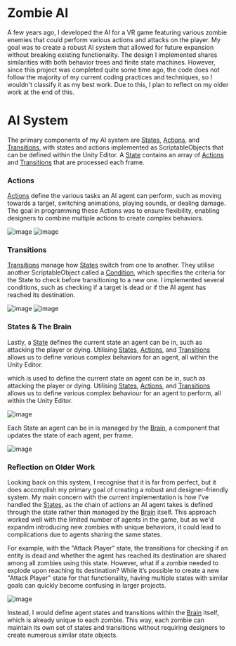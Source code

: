 # Zombie AI
A few years ago, I developed the AI for a VR game featuring various zombie enemies that could perform various actions and attacks on the player. My goal was to create a robust AI system that allowed for future expansion without breaking existing functionality. The design I implemented shares similarities with both behavior trees and finite state machines. However, since this project was completed quite some time ago, the code does not follow the majority of my current coding practices and techniques, so I wouldn't classify it as my best work. Due to this, I plan to reflect on my older work at the end of this.

# AI System
The primary components of my AI system are [States](State.cs), [Actions](Action.cs), and [Transitions](Transition.cs), with states and actions implemented as ScriptableObjects that can be defined within the Unity Editor. A [State](State.cs) contains an array of [Actions](Action.cs) and [Transitions](Transition.cs) that are processed each frame.

### Actions
[Actions](Action.cs) define the various tasks an AI agent can perform, such as moving towards a target, switching animations, playing sounds, or dealing damage. The goal in programming these Actions was to ensure flexibility, enabling designers to combine multiple actions to create complex behaviors.

![image](https://github.com/user-attachments/assets/b555a84c-ef5c-4e72-bebf-e982947c552e)
![image](https://github.com/user-attachments/assets/edcd1165-0710-492f-9765-8ef296ea4bf5)


### Transitions
[Transitions](Transition.cs) manage how [States](State.cs) switch from one to another. They utilise another ScriptableObject called a [Condition](Condition.cs), which specifies the criteria for the State to check before transitioning to a new one. I implemented several conditions, such as checking if a target is dead or if the AI agent has reached its destination.

![image](https://github.com/user-attachments/assets/c71f0265-0180-4094-94f9-11dff803c153)
![image](https://github.com/user-attachments/assets/4ae7ef5b-8a73-41bc-bd63-51c2167d0a3f)


### States & The Brain
Lastly, a [State](State.cs) defines the current state an agent can be in, such as attacking the player or dying. Utilising [States](State.cs), [Actions](Action.cs), and [Transitions](Transition.cs) allows us to define various complex behaviors for an agent, all within the Unity Editor.

which is used to define the current state an agent can be in, such as attacking the player or dying. Utilising [States](State.cs), [Actions](Action.cs), and [Transitions](Transition.cs) allows us to define various complex behaviour for an agent to perform, all within the Unity Editor.

![image](https://github.com/user-attachments/assets/735007df-1556-46bd-9c0e-d36cc2b91632)

Each State an agent can be in is managed by the [Brain](Brain.cs), a component that updates the state of each agent, per frame.

![image](https://github.com/user-attachments/assets/271606ff-8b0d-44c7-a7fa-a133bafe8984)

### Reflection on Older Work
Looking back on this system, I recognise that it is far from perfect, but it does accomplish my primary goal of creating a robust and designer-friendly system. My main concern with the current implementation is how I've handled the [States](State.cs), as the chain of actions an AI agent takes is defined through the state rather than managed by the [Brain](Brain.cs) itself. This approach worked well with the limited number of agents in the game, but as we'd expandm introducing new zombies with unique behaviors, it could lead to complications due to agents sharing the same states.

For example, with the "Attack Player" state, the transitions for checking if an entity is dead and whether the agent has reached its destination are shared among all zombies using this state. However, what if a zombie needed to explode upon reaching its destination? While it’s possible to create a new "Attack Player" state for that functionality, having multiple states with similar goals can quickly become confusing in larger projects.

![image](https://github.com/user-attachments/assets/45ed153a-384a-4613-8789-a79123d7d905)

Instead, I would define agent states and transitions within the [Brain](Brain.cs) itself, which is already unique to each zombie. This way, each zombie can maintain its own set of states and transitions without requiring designers to create numerous similar state objects.
